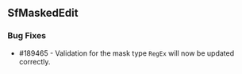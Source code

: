 ## SfMaskedEdit

### Bug Fixes

* \#189465 - Validation for the mask type `RegEx` will now be updated correctly.